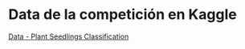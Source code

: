 # Data de la competición en Kaggle
[Data - Plant Seedlings Classification](https://www.kaggle.com/competitions/plant-seedlings-classification/data)

